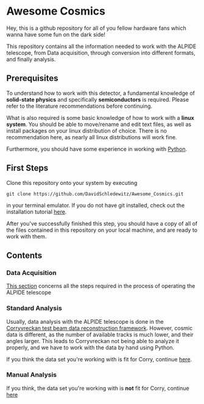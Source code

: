 # Awesome Cosmics
Hey, this is a github repository for all of you fellow hardware fans which wanna have some fun on the dark side!

This repository contains all the information needed to work with the
ALPIDE telescope, from Data acquisition, through conversion into different
formats, and finally analysis.

## Prerequisites

To understand how to work with this detector, a fundamental knowledge of
**solid-state physics** and specifically **semiconductors** is required. Please
refer to the literature recommendations before continuing.

What is also required is some basic knowledge of how to work with a **linux
system**. You should be able to move/rename and edit text files, as well
as install packages on your linux distribution of choice. There is no
recommendation here, as nearly all linux distributions will work fine.

Furthermore, you should have some experience in working with [Python](https://www.python.org/).

## First Steps

Clone this repository onto your system by executing
```shell
git clone https://github.com/DavidSchledewitz/Awesome_Cosmics.git
```
in your terminal emulator. If you do not have git installed, check out the 
installation tutorial
[here](https://git-scm.com/book/en/v2/Getting-Started-Installing-Git).

After you've successfully finished this step, you should have a copy of all
of the files contained in this repository on your local machine, and are ready
to work with them.

## Contents

### Data Acquisition

[This section](1_DataAcquisition) concerns all the steps required in the process
of operating the ALPIDE telescope

### Standard Analysis

Usually, data analysis with the ALPIDE telescope is done in the
[Corryvreckan test beam data reconstruction framework](https://gitlab.cern.ch/corryvreckan/corryvreckan).
However, cosmic data is different, as the number of available tracks is much
lower, and their angles larger. This leads to Corryvreckan not being able to
analyze it properly, and we have to work with the data by hand using Python.

If you think the data set you're working with is fit for Corry, continue
[here](2_Standard_Analysis).

### Manual Analysis

If you think, the data set you're working with is **not** fit for Corry,
continue [here](3_Manual_Analysis)
